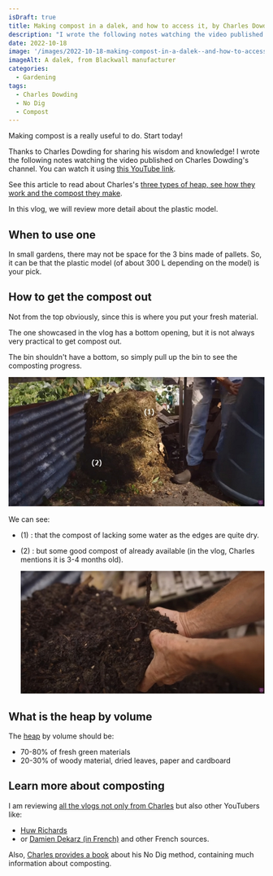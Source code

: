 ```yaml
---
isDraft: true
title: Making compost in a dalek, and how to access it, by Charles Dowding
description: "I wrote the following notes watching the video published on Charles Dowding's channel"
date: 2022-10-18
image: '/images/2022-10-18-making-compost-in-a-dalek--and-how-to-access-it-charles-dowding-hero.jpg'
imageAlt: A dalek, from Blackwall manufacturer
categories:
  - Gardening
tags:
  - Charles Dowding
  - No Dig
  - Compost
---
```


Making compost is a really useful to do. Start today!

Thanks to Charles Dowding for sharing his wisdom and knowledge! I wrote the following notes watching the video published on Charles Dowding's channel. You can watch it using [this YouTube link](https://www.youtube.com/watch?v=2scvQgm6HFw).

See this article to read about Charles's [three types of heap, see how they work and the compost they make](../../2022-04/3-heap-types-how-they-work-and-what-they-give-charles-dowding/index.md).

In this vlog, we will review more detail about the plastic model.

## When to use one

In small gardens, there may not be space for the 3 bins made of pallets. So, it can be that the plastic model (of about 300 L depending on the model) is your pick.

## How to get the compost out

Not from the top obviously, since this is where you put your fresh material.

The one showcased in the vlog has a bottom opening, but it is not always very practical to get compost out.

The bin shouldn't have a bottom, so simply pull up the bin to see the composting progress.

![Compost in the making](images/compost-in-progress.jpg "Credits: image taken from Charles Dowding's vlog")

We can see:

- (1) : that the compost of lacking some water as the edges are quite dry.
- (2) : but some good compost of already available (in the vlog, Charles mentions it is 3-4 months old).

  ![Compost is ready](images/ready-compost.jpg "Credits: image taken from Charles Dowding's vlog")

## What is the heap by volume

The [heap](https://www.google.com/search?q=heap+meaning) by volume should be:

- 70-80% of fresh green materials
- 20-30% of woody material, dried leaves, paper and cardboard

## Learn more about composting

I am reviewing [all the vlogs not only from Charles](../../../tag/charles-dowding/) but also other YouTubers like:

- [Huw Richards](../../../tag/huw-richards/)
- or [Damien Dekarz (in French)](https://jeremielitzler.fr/tag/damien-dekarz/) and other French sources.

Also, [Charles provides a book](https://amzn.to/3ELjByW) about his No Dig method, containing much information about composting.
